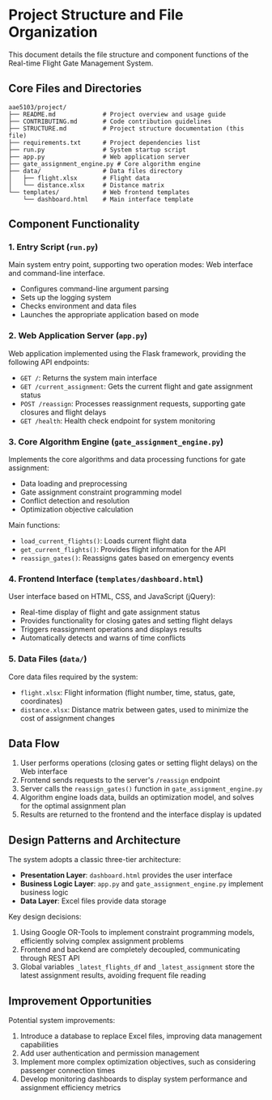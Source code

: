 # Project Structure and File Organization

This document details the file structure and component functions of the Real-time Flight Gate Management System.

## Core Files and Directories

```
aae5103/project/
├── README.md             # Project overview and usage guide
├── CONTRIBUTING.md       # Code contribution guidelines
├── STRUCTURE.md          # Project structure documentation (this file)
├── requirements.txt      # Project dependencies list
├── run.py                # System startup script
├── app.py                # Web application server
├── gate_assignment_engine.py # Core algorithm engine
├── data/                 # Data files directory
│   ├── flight.xlsx       # Flight data
│   └── distance.xlsx     # Distance matrix
└── templates/            # Web frontend templates
    └── dashboard.html    # Main interface template
```

## Component Functionality

### 1. Entry Script (`run.py`)

Main system entry point, supporting two operation modes: Web interface and command-line interface.
- Configures command-line argument parsing
- Sets up the logging system
- Checks environment and data files
- Launches the appropriate application based on mode

### 2. Web Application Server (`app.py`)

Web application implemented using the Flask framework, providing the following API endpoints:
- `GET /`: Returns the system main interface
- `GET /current_assignment`: Gets the current flight and gate assignment status
- `POST /reassign`: Processes reassignment requests, supporting gate closures and flight delays
- `GET /health`: Health check endpoint for system monitoring

### 3. Core Algorithm Engine (`gate_assignment_engine.py`)

Implements the core algorithms and data processing functions for gate assignment:
- Data loading and preprocessing
- Gate assignment constraint programming model
- Conflict detection and resolution
- Optimization objective calculation

Main functions:
- `load_current_flights()`: Loads current flight data
- `get_current_flights()`: Provides flight information for the API
- `reassign_gates()`: Reassigns gates based on emergency events

### 4. Frontend Interface (`templates/dashboard.html`)

User interface based on HTML, CSS, and JavaScript (jQuery):
- Real-time display of flight and gate assignment status
- Provides functionality for closing gates and setting flight delays
- Triggers reassignment operations and displays results
- Automatically detects and warns of time conflicts

### 5. Data Files (`data/`)

Core data files required by the system:
- `flight.xlsx`: Flight information (flight number, time, status, gate, coordinates)
- `distance.xlsx`: Distance matrix between gates, used to minimize the cost of assignment changes

## Data Flow

1. User performs operations (closing gates or setting flight delays) on the Web interface
2. Frontend sends requests to the server's `/reassign` endpoint
3. Server calls the `reassign_gates()` function in `gate_assignment_engine.py`
4. Algorithm engine loads data, builds an optimization model, and solves for the optimal assignment plan
5. Results are returned to the frontend and the interface display is updated

## Design Patterns and Architecture

The system adopts a classic three-tier architecture:
- **Presentation Layer**: `dashboard.html` provides the user interface
- **Business Logic Layer**: `app.py` and `gate_assignment_engine.py` implement business logic
- **Data Layer**: Excel files provide data storage

Key design decisions:
1. Using Google OR-Tools to implement constraint programming models, efficiently solving complex assignment problems
2. Frontend and backend are completely decoupled, communicating through REST API
3. Global variables `_latest_flights_df` and `_latest_assignment` store the latest assignment results, avoiding frequent file reading

## Improvement Opportunities

Potential system improvements:
1. Introduce a database to replace Excel files, improving data management capabilities
2. Add user authentication and permission management
3. Implement more complex optimization objectives, such as considering passenger connection times
4. Develop monitoring dashboards to display system performance and assignment efficiency metrics 